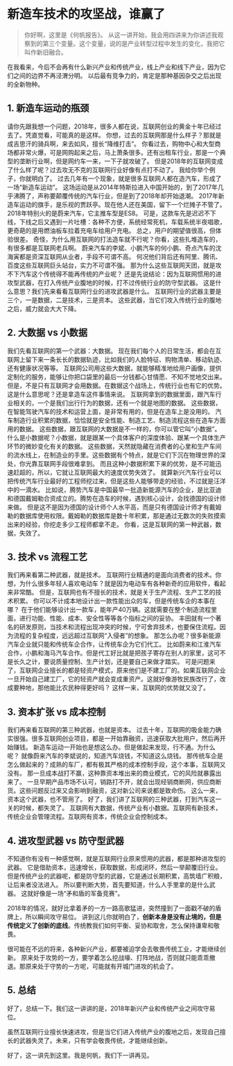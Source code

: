 # 新造车技术的攻坚战，谁赢了

> 你好啊，这里是《何帆报告》。
从这一讲开始，我会用四讲来为你讲述我观察到的第三个变量。这个变量，说的是产业转型过程中发生的变化，我把它叫作新旧融合。

在我看来，今后不会再有什么新兴产业和传统产业，线上产业和线下产业，因为它们之间的边界不再泾渭分明。
以后最有竞争力的，肯定是那种基因杂交之后出现的全新物种。

## 1. 新造车运动的瓶颈

请你先跟我想一个问题，2018年，很多人都在说，互联网创业的黄金十年已经过去了。凭直觉看，可能真的是这样。
你想，过去的互联网那是什么样子？那就是成吉思汗的骑兵啊，来去如风，擅长“降维打击”。
你看过去，购物中心和大型商场都非常火爆，可是网购起来之后，马上萧条很多。还有出租车行业，那是一个典型的垄断行业啊，但是网约车一来，一下子就攻破了。
但是2018年的互联网变成了什么样了呢？过去攻无不克的互联网行业好像有点打不动了。
我给你举个例子，你就明白了。
过去几年有一个现象，就是很多互联网人都在造汽车，形成了一场“新造车运动”。
这场运动是从2014年特斯拉进入中国开始的，到了2017年几乎沸腾了，声称要颠覆传统的汽车行业，但是到了2018年却开始退潮。
2017年新造车运动的旗手，是乐视的贾跃亭。现在他人还在美国，留下一个烂摊子不管了。
2018年特别火的是蔚来汽车，它主推车型是ES8。
可是，这款车先是迟迟不下线，下线之后又遇到一片吐槽：各种不方便，系统经常死机，车载系统半夜唱歌，更奇葩的是用燃油板车拉着充电车给用户充电。
总之，用户的期望值很高，但体验很差。
奇怪，为什么用互联网的打法造车就不行呢？你看，这些扎堆造车的，有很多都是互联网老兵啊。
蔚来汽车的李斌、小鹏汽车的何小鹏、奇点汽车的沈海寅都是资深互联网从业者，手段不可谓不高。
何况他们背后还有阿里、腾讯、百度这些互联网巨头站台，实力不可谓不强。
那为什么这些互联网天团，就是攻不下汽车这个传统得不能再传统的产业呢？
还是先说结论：因为互联网惯用的进攻型武器，在打入传统产业腹地的时候，打不过传统行业的防守型武器。
这是什么意思？我们先来看看互联网行业的进攻武器是什么。
互联网行业的武器主要是三个，一是数据，二是技术，三是资本。
这些武器，当它们攻入传统行业的腹地之后，威力就会大大下降。

## 2. 大数据 vs 小数据

我们先看互联网的第一个武器：大数据。
现在我们每个人的日常生活，都会在互联网上留下来一条长长的数据轨迹，比如我们的人脸特征、购物清单、移动轨迹、还有健康状况等等。
互联网公司用这些大数据，就能够精准地给用户画像，提供定制化的服务，能够让你把口袋里的最后一分钱都心甘情愿、不知不觉地交出来。
但是，不是只有互联网才会用数据。在数据这个战场上，传统行业也有它的优势。
这是什么意思呢？还是拿造车这件事情来说。
互联网拿到的数据里面，跟汽车行业相关的，一个是我们出行行为的数据，还有一个就是地图的数据。
这些数据，在智能驾驶汽车的技术和运营上面，是非常有用的，但是在造车上是没用的。
汽车制造行业积累的数据，恰恰就是安全性能、制造工艺、制造流程这些在造车方面用的数据。
这些数据，跟互联网的大数据是不一样的，你可以管它叫“小数据”。
什么是小数据呢？小数据，就是跟某一个具体客户的深度体验、跟某一个具体生产环节的微妙变化有关的数据。
这些数据，天然就隐藏在消费者的心里和生产车间的流水线上，在制造业的手里。这些数据有个特点，就是它们下沉在物理世界的深处，你光靠互联网手段很难拿到。
而且这种小数据积累下来的优势，是不可能迅速赶超的，所以，它就让互联网最大的速度优势失效了。
就算新兴汽车行业可以把传统汽车行业最好的工程师挖过来，但是这些人能够带走的经验，不过就是汪洋中的一滴水。
比如说，腾势汽车是中国最早一批造新能源汽车的企业，是比亚迪和德国戴姆勒合资成立的。腾势在造车的时候，遇到核心设计，会找德国的设计师来做。
但是这不是因为德国的设计师个人水平高，而是只有德国设计师才有戴姆勒的数据库使用权限。戴姆勒的数据库是数十年积累，那是通过无数次的失败摸索出来的经验，你挖走多少工程师都拿不走。
你看，这是互联网的第一种武器，数据，失效了。

## 3. 技术 vs 流程工艺

我们再来看第二种武器，就是技术。
互联网行业精通的是面向消费者的技术。你想，为什么很多年轻人喜欢电动车？就是因为电动车有各种新奇的应用软件，看起来非常酷。
但是，互联网也有不擅长的技术，就是关于生产流程、生产工艺的技术积累。
你可以不计成本地设计出一款性能出众的车，但是传统车企的本事在哪？
在于他们能够设计出一款车，能年产40万辆。这就需要在整个制造流程里面，进行功能、性能、成本、安全性等等各个指标之间的妥协。
丰田就有一个著名的研发原则，当技术和流程出现冲突的时候，宁可舍弃技术，也要保住流程。因为流程的复杂程度，远远超过互联网“入侵者”的想象。
那怎么办呢？很多新能源汽车企业就只能和传统车企合作，让传统车企为它们代工。
比如蔚来和江淮汽车合作，小鹏和海马汽车合作。但是代工好比就是把孩子寄存在别人的家里，这可不是长久之计，要说质量控制、生产计划，还是要自己来做才踏实。
可是问题来了，互联网企业擅长的都是轻资产模式，原来他们是不建工厂的。如果互联网企业一旦开始自己建工厂，它的轻资产就会变成重资产。这就好像游牧民族改行了，改成要种地，那他能比农民种得更好吗？
这样一来，互联网的优势就又没了。

## 3. 资本扩张 vs 成本控制

我们再来看互联网的第三种武器，也就是资本。
过去十年，互联网的吸金能力确实很强。很多互联网创业项目，都是一开始靠融资，迅速获取大批用户，然后再开始赚钱。
新造车运动一开始也是想这么办。但是做起来发现，行不通。为什么呢？
就像蔚来汽车的李斌说的，知道汽车烧钱，不知道这么烧钱。
那传统车企是怎么做起来的？成熟的车厂，都有极其严格的成本控制手段，这个本事，互联网又没有。
那一旦成本战打不赢，这种靠资本堆出来的商业模式，它的风险就暴露出来了。
一旦早期产品市场不认可，销路打不开，就会出现经销商断网，供应商断货。这些问题反过来又会影响到融资，这对新公司来说都是致命伤。
这么一来，资本这个武器，也不管用了。
好了，我们讲了互联网的三种武器，打到汽车这一关的时候，都失灵了。
互联网有大数据，传统产业有小数据。互联网有新技术，传统企业会管理流程。互联网有资本，传统企业会控制成本。

## 4. 进攻型武器 vs 防守型武器

不知道你有没有一种感觉啊，就是互联网行业原来惯用的武器，都是那种进攻型的武器。
它是借助资本，迅速增长，获取数据，形成闭环，然后一举颠覆旧行业。
但是传统产业的武器呢，都是防守型的武器，它是通过长期积累，高筑墙广积粮，让后来者没法进入。
所以要判断大势，首先要知道，什么人手里拿的是什么武器。
这就好像是一场“矛和盾的军备竞赛”。

2018年的情况，就好比拿着矛的一方一路高歌猛进，突然撞到了一面戳不破的盾牌上，所以瞬间攻守易位。
讲到这儿你就明白了，**创新本身是没有止境的，但是传统定义了创新的底线**。传统教我们如何平衡、妥协和取舍，怎么保持谦卑和敬畏。

很可能在不远的将来，各种新兴产业，都要被迫学会去敬畏传统工业，才能继续创新。
原来处于攻势的一方，要学着怎么挖战壕、打阵地战，否则就只能乖乖撤退。那原来处于守势的一方呢，可能就有开城门进攻的机会了。

## 5. 总结

好了，总结一下。我们这一讲讲的是，2018年新兴产业和传统产业之间攻守易位。

虽然互联网行业擅长快速进攻，但是当它们进入传统产业的腹地之后，发现自己擅长的武器失灵了。未来，只有学会敬畏传统，才能继续创新。

好了，这一讲先到这里。我是何帆，我们下一讲再见。